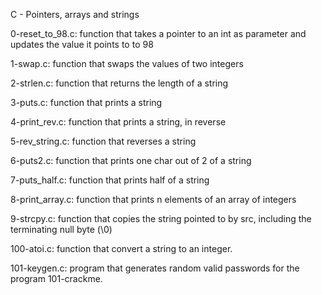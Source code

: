 C - Pointers, arrays and strings

0-reset_to_98.c: function that takes a pointer to an int as parameter and updates the value it points to to 98

1-swap.c: function that swaps the values of two integers

2-strlen.c: function that returns the length of a string

3-puts.c: function that prints a string

4-print_rev.c: function that prints a string, in reverse

5-rev_string.c: function that reverses a string

6-puts2.c: function that prints one char out of 2 of a string

7-puts_half.c: function that prints half of a string

8-print_array.c: function that prints n elements of an array of integers

9-strcpy.c: function that copies the string pointed to by src, including the terminating null byte (\0)

100-atoi.c: function that convert a string to an integer.

101-keygen.c: program that generates random valid passwords for the program 101-crackme.
